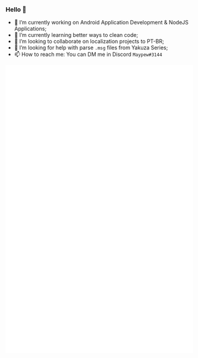 ### Hello 👋

- 🔭 I’m currently working on Android Application Development & NodeJS Applications;
- 🌱 I’m currently learning better ways to clean code;
- 👯 I’m looking to collaborate on localization projects to PT-BR;
- 🤔 I’m looking for help with parse `.msg` files from Yakuza Series;
- 📫 How to reach me: You can DM me in Discord `Maypew#3144` <img src="https://discord.com/assets/3437c10597c1526c3dbd98c737c2bcae.svg" width="15" height="15">

![Metrics](https://raw.githubusercontent.com/pipinhozii/pipinhozii/main/github-metrics.svg)
